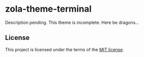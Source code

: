 # zola-theme-terminal

Description pending. This theme is incomplete. Here be dragons...

## License

This project is licensed under the terms of the [MIT license](./LICENSE).
